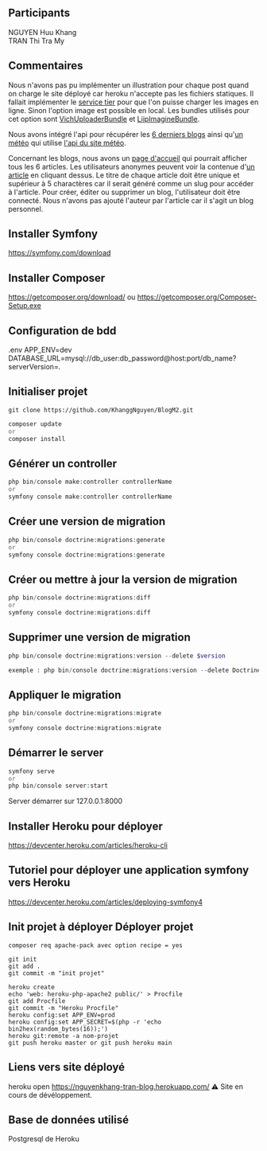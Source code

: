 ## Participants 
NGUYEN Huu Khang  
TRAN Thi Tra My  

## Commentaires
Nous n'avons pas pu implémenter un illustration pour chaque post quand on charge le site déployé car heroku n'accepte pas les fichiers statiques. Il fallait implémenter le [service tier](https://devcenter.heroku.com/articles/s3) pour que l'on puisse charger les images en ligne. Sinon l'option image est possible en local. Les bundles utilisés pour cet option sont [VichUploaderBundle](https://github.com/dustin10/VichUploaderBundle) et [LiipImagineBundle](https://github.com/liip/LiipImagineBundle).

Nous avons intégré l'api pour récupérer les [6 derniers blogs](https://nguyenkhang-tran-blog.herokuapp.com/api/posts) ainsi qu'[un météo](https://nguyenkhang-tran-blog.herokuapp.com/api/weather) qui utilise [l'api du site météo](https://openweathermap.org/api).

Concernant les blogs, nous avons un [page d'accueil](https://nguyenkhang-tran-blog.herokuapp.com/) qui pourrait afficher tous les 6 articles. Les utilisateurs anonymes peuvent voir la contenue d'[un article](https://nguyenkhang-tran-blog.herokuapp.com/post/boeuf-luc-lac) en cliquant dessus. Le titre de chaque article doit être unique et supérieur à 5 charactères car il serait généré comme un slug pour accéder à l'article. Pour créer, éditer ou supprimer un blog, l'utilisateur doit être connecté. Nous n'avons pas ajouté l'auteur par l'article car il s'agit un blog personnel. 

## Installer Symfony
https://symfony.com/download

## Installer Composer 
https://getcomposer.org/download/ 
ou
https://getcomposer.org/Composer-Setup.exe


## Configuration de bdd
.env
APP_ENV=dev
DATABASE_URL=mysql://db_user:db_password@host:port/db_name?serverVersion=*.*

## Initialiser projet 
```GIT
git clone https://github.com/KhanggNguyen/BlogM2.git
```

```PHP
composer update
or
composer install 
```

## Générer un controller
```PHP
php bin/console make:controller controllerName
or
symfony console make:controller controllerName
```

## Créer une version de migration
```PHP
php bin/console doctrine:migrations:generate
or
symfony console doctrine:migrations:generate
```

## Créer ou mettre à jour la version de migration
```PHP
php bin/console doctrine:migrations:diff
or
symfony console doctrine:migrations:diff
```

## Supprimer une version de migration
```PHP
php bin/console doctrine:migrations:version --delete $version

exemple : php bin/console doctrine:migrations:version --delete DoctrineMigrations\Version20201229214259  
```


## Appliquer le migration
```PHP
php bin/console doctrine:migrations:migrate
or
symfony console doctrine:migrations:migrate
```

## Démarrer le server
```PHP
symfony serve
or
php bin/console server:start
```
Server démarrer sur 127.0.0.1:8000

## Installer Heroku pour déployer
https://devcenter.heroku.com/articles/heroku-cli

## Tutoriel pour déployer une application symfony vers Heroku
https://devcenter.heroku.com/articles/deploying-symfony4

## Init projet à déployer Déployer projet
```GIT
composer req apache-pack avec option recipe = yes

git init
git add .
git commit -m "init projet"

heroku create
echo 'web: heroku-php-apache2 public/' > Procfile
git add Procfile
git commit -m "Heroku Procfile"
heroku config:set APP_ENV=prod
heroku config:set APP_SECRET=$(php -r 'echo bin2hex(random_bytes(16));')
heroku git:remote -a nom-projet
git push heroku master or git push heroku main
```
##

## Liens vers site déployé
heroku open
https://nguyenkhang-tran-blog.herokuapp.com/
:warning: Site en cours de dévéloppement.

## Base de données utilisé 
Postgresql de Heroku